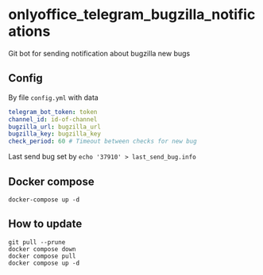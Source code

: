 # onlyoffice_telegram_bugzilla_notifications

Git bot for sending notification about bugzilla new bugs

## Config

By file `config.yml` with data

```yaml
telegram_bot_token: token
channel_id: id-of-channel
bugzilla_url: bugzilla_url
bugzilla_key: bugzilla_key
check_period: 60 # Timeout between checks for new bug
```

Last send bug set by
`echo '37910' > last_send_bug.info`

## Docker compose

```shell script
docker-compose up -d
```

## How to update

```shell script
git pull --prune
docker compose down
docker compose pull
docker compose up -d
```
